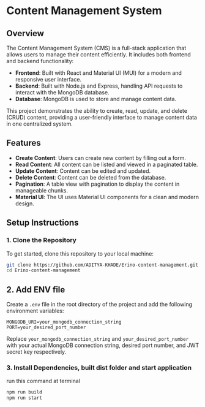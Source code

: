 # Content Management System

## Overview

The Content Management System (CMS) is a full-stack application that allows users to manage their content efficiently. It includes both frontend and backend functionality:

- **Frontend**: Built with React and Material UI (MUI) for a modern and responsive user interface.
- **Backend**: Built with Node.js and Express, handling API requests to interact with the MongoDB database.
- **Database**: MongoDB is used to store and manage content data.

This project demonstrates the ability to create, read, update, and delete (CRUD) content, providing a user-friendly interface to manage content data in one centralized system.

## Features
- **Create Content**: Users can create new content by filling out a form.
- **Read Content**: All content can be listed and viewed in a paginated table.
- **Update Content**: Content can be edited and updated.
- **Delete Content**: Content can be deleted from the database.
- **Pagination**: A table view with pagination to display the content in manageable chunks.
- **Material UI**: The UI uses Material UI components for a clean and modern design.

## Setup Instructions

### 1. Clone the Repository

To get started, clone this repository to your local machine:

```bash
git clone https://github.com/ADITYA-KHADE/Erino-content-management.git
cd Erino-content-management
```

## 2. Add ENV file 

Create a `.env` file in the root directory of the project and  add the following environment variables:

```plaintext
MONGODB_URI=your_mongodb_connection_string
PORT=your_desired_port_number

```

Replace `your_mongodb_connection_string` and `your_desired_port_number` with your actual MongoDB connection string, desired port number, and JWT secret key respectively.

### 3. Install Dependencies, built dist folder and start application

run this command at terminal

```bash
npm run build
npm run start
```
